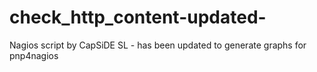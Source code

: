 check_http_content-updated-
===========================

Nagios script by CapSiDE SL - has been updated to generate graphs for pnp4nagios
